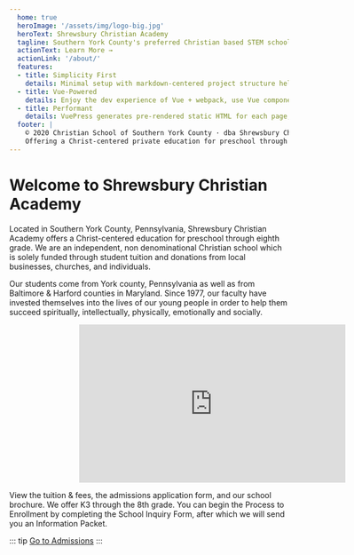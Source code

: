 ```yaml
---
  home: true
  heroImage: '/assets/img/logo-big.jpg'
  heroText: Shrewsbury Christian Academy 
  tagline: Southern York County's preferred Christian based STEM school
  actionText: Learn More →
  actionLink: '/about/'
  features:
  - title: Simplicity First
    details: Minimal setup with markdown-centered project structure helps you focus on writing.
  - title: Vue-Powered
    details: Enjoy the dev experience of Vue + webpack, use Vue components in markdown, and develop custom themes with Vue.
  - title: Performant
    details: VuePress generates pre-rendered static HTML for each page, and runs as an SPA once a page is loaded.
  footer: |
    © 2020 Christian School of Southern York County · dba Shrewsbury Christian Academy · a 501(c)(3) nonprofit organization
    Offering a Christ-centered private education for preschool through eighth grade in Southern York County, Pennsylvania.
---
```

# Welcome to Shrewsbury Christian Academy
Located in Southern York County, Pennsylvania, Shrewsbury Christian Academy offers a Christ-centered education for preschool through eighth grade. We are an independent, non denominational Christian school which is solely funded through student tuition and donations from local businesses, churches, and individuals.

Our students come from York county, Pennsylvania as well as from Baltimore & Harford counties in Maryland. Since 1977, our faculty have invested themselves into the lives of our young people in order to help them succeed spiritually, intellectually, physically, emotionally and socially.

<div style="display:block;width:50%;margin-left:auto;margin-right:auto;">
  <iframe width="480" height="285" src="https://www.youtube.com/embed/J0Wht2d7rgE" frameborder="0" allow="accelerometer; encrypted-media; gyroscope; picture-in-picture" allowfullscreen></iframe>
</div>

View the tuition & fees, the admissions application form, and our school brochure. We offer K3 through the 8th grade. You can begin the Process to Enrollment by completing the School Inquiry Form, after which we will send you an Information Packet.

::: tip
  [Go to Admissions](/admissions/)
:::
